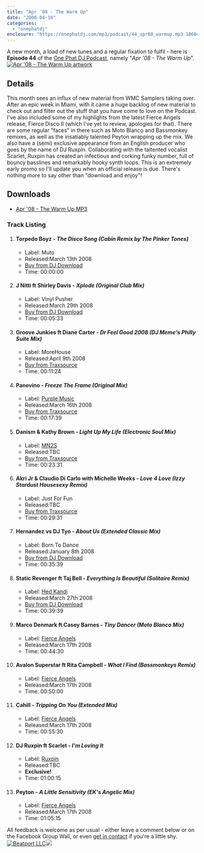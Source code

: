 ```yaml
---
title: "Apr '08 - The Warm Up"
date: "2008-04-10"
categories: 
  - "onephatdj"
enclosure: "https://onephatdj.com/mp3/podcast/44_apr08_warmup.mp3 106047349 audio/mpeg "
---
```


A new month, a load of new tunes and a regular fixation to fulfil - here is **Episode 44** of the [One Phat DJ Podcast](https://onephatdj.com/podcast), namely "_Apr '08 - The Warm Up_". [![Apr '08 - The Warm Up artwork](https://farm4.static.flickr.com/3231/2403214026_6b1d5e7ce5.jpg?v=0)](https://www.flickr.com/photos/peelhere/2403214026/)

## Details

This month sees an influx of new material from WMC Samplers taking over. After an epic week in Miami, with it came a huge backlog of new material to check out and filter out the stuff that you have come to love on the Podcast. I've also included some of my highlights from the latest Fierce Angels release, Fierce Disco II (which I've yet to review, apologies for that). There are some regular "faces" in there such as Moto Blanco and Bassmonkey remixes, as well as the insatiably talented Peyton wrapping up the mix. We also have a (semi) exclusive appearance from an English producer who goes by the name of DJ Ruxpin. Collaborating with the taltented vocalist Scarlet, Ruxpin has created an infectious and corking funky number, full of bouncy basslines and remarkably hooky synth loops. This is an extremely early promo so I'll update you when an official release is due. There's nothing more to say other than "download and enjoy"!

## Downloads

- [Apr '08 - The Warm Up MP3](https://onephatdj.com/mp3/podcast/44_apr08_warmup.mp3)

### Track Listing

1. #### Torpedo Boyz - _The Disco Song (Cabin Remix by The Pinker Tones)_
    
    - Label: Muto
    - Released:March 13th 2008
    - [Buy from DJ Download](https://www.djdownload.com/mp3-detail/Torpedo+Boyz/The+Disco+Song/Muto/347772)
    - Time: 00:00:00
2. #### J Nitti ft Shirley Davis - _Xplode (Original Club Mix)_
    
    - Label: Vinyl Pusher
    - Released:March 29th 2008
    - [Buy from DJ Download](https://www.djdownload.com/mp3-detail/J+Nitti+ft+Shirley+Davis/Xplode/Vinyl+Pusher/373270)
    - Time: 00:05:33
3. #### Groove Junkies ft Diane Carter - _Dr Feel Good 2008 (DJ Meme's Philly Suite Mix)_
    
    - Label: MoreHouse
    - Released:April 9th 2008
    - [Buy from Traxsource](https://www.traxsource.com/index.php?act=show&fc=tpage&cr=titles&cv=17346)
    - Time: 00:11:24
4. #### Panevino - _Freeze The Frame (Original Mix)_
    
    - Label: [Purple Music](https://www.purplemusic.ch/)
    - Released:March 16th 2008
    - [Buy from Traxsource](https://www.traxsource.com/index.php?act=show&fc=tpage&cr=titles&cv=17903)
    - Time: 00:17:39
5. #### Danism & Kathy Brown - _Light Up My Life (Electronic Soul Mix)_
    
    - Label: [MN2S](https://www.mn2s.com)
    - Released:TBC
    - [Buy from Traxsource](https://www.traxsource.com/index.php?act=show&fc=tpage&cr=titles&cv=18242)
    - Time: 00:23:31
6. #### Akri Jr & Claudio Di Carlo with Michelle Weeks - _Love 4 Love (Izzy Stardust Housesexy Remix)_
    
    - Label: Just For Fun
    - Released:TBC
    - [Buy from Traxsource](https://www.traxsource.com/index.php?act=show&fc=tpage&cr=titles&cv=17833)
    - Time: 00:29:31
7. #### Hernandez vs DJ Tyo - _About Us (Extended Classic Mix)_
    
    - Label: Born To Dance
    - Released:January 8th 2008
    - [Buy from DJ Download](https://www.djdownload.com/mp3-detail/Hernandez+vs+DJ+Tyo/About+Us/Born+To+Dance+Records/348301)
    - Time: 00:35:39
8. #### Static Revenger ft Taj Bell - _Everything Is Beautiful (Solitaire Remix)_
    
    - Label: [Hed Kandi](https://www.hedkandi.com/)
    - Released:March 27th 2008
    - [Buy from DJ Download](https://www.djdownload.com/mp3-detail/Static+Revenger+ft+Taj+Bell/Everything+Is+Beautiful/Hed+Kandi+Records/372494)
    - Time: 00:39:39
9. #### Marco Denmark ft Casey Barnes - _Tiny Dancer (Moto Blanco Mix)_
    
    - Label: [Fierce Angels](https://www.fierceangels.com/)
    - Released:March 17th 2008
    - Time: 00:44:30
10. #### Avalon Superstar ft Rita Campbell - _What I Find (Bassmonkeys Remix)_
    
    - Label: [Fierce Angels](https://www.fierceangels.com/)
    - Released:March 17th 2008
    - Time: 00:50:00
11. #### Cahill - _Tripping On You (Extended Mix)_
    
    - Label: [Fierce Angels](https://www.fierceangels.com/)
    - Released:March 17th 2008
    - Time: 00:55:30
12. #### DJ Ruxpin ft Scarlet - _I'm Loving It_
    
    - Label: [Ruxpin](https://www.ruxpin.co.uk/mytracks.aspx)
    - Released:TBC
    - **Exclusive!**
    - Time: 01:00:15
13. #### Peyton - _A Little Sensitivity (EK's Angelic Mix)_
    
    - Label: [Fierce Angels](https://www.fierceangels.com/)
    - Released:March 17th 2008
    - Time: 01:05:15

All feedback is welcome as per usual - either leave a comment below or on the Facebook Group Wall, or even [get in contact](https://simonjobling.com/contact) if you're a little shy. [![Beatport LLC](https://marketing.beatport.com/banners/linkshare/stomp/10free_stomp_468x60.gif)](https://click.linksynergy.com/fs-bin/click?id=1QSGjiigrxA&offerid=129987.10000292&type=4&subid=0)![](https://ad.linksynergy.com/fs-bin/show?id=1QSGjiigrxA&bids=129987.10000292&type=4&subid=0)
